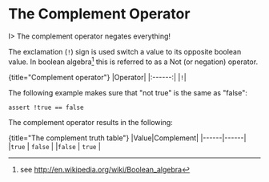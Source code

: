 # The Complement Operator

I> The complement operator negates everything!

The exclamation (`!`) sign is used switch a value to its opposite boolean value. In boolean algebra[^boolalg] this is referred to as a Not (or negation) operator.

{title="Complement operator"}
|Operator|
|:------:|
|`!`|

The following example makes sure that "not true" is the same as "false":

	assert !true == false

The complement operator results in the following:

{title="The complement truth table"}
|Value|Complement|
|------|------|
|`true`	| `false`	|
|`false`	| `true`	|

[^boolalg]: see <http://en.wikipedia.org/wiki/Boolean_algebra>
